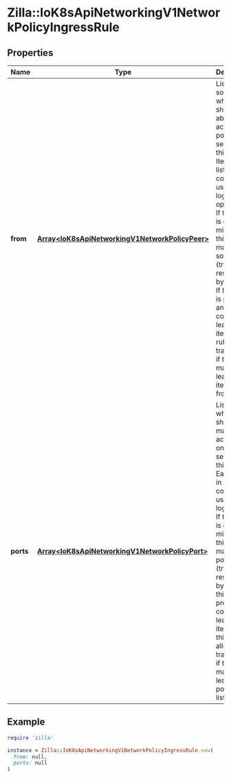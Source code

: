 # Zilla::IoK8sApiNetworkingV1NetworkPolicyIngressRule

## Properties

| Name | Type | Description | Notes |
| ---- | ---- | ----------- | ----- |
| **from** | [**Array&lt;IoK8sApiNetworkingV1NetworkPolicyPeer&gt;**](IoK8sApiNetworkingV1NetworkPolicyPeer.md) | List of sources which should be able to access the pods selected for this rule. Items in this list are combined using a logical OR operation. If this field is empty or missing, this rule matches all sources (traffic not restricted by source). If this field is present and contains at least one item, this rule allows traffic only if the traffic matches at least one item in the from list. | [optional] |
| **ports** | [**Array&lt;IoK8sApiNetworkingV1NetworkPolicyPort&gt;**](IoK8sApiNetworkingV1NetworkPolicyPort.md) | List of ports which should be made accessible on the pods selected for this rule. Each item in this list is combined using a logical OR. If this field is empty or missing, this rule matches all ports (traffic not restricted by port). If this field is present and contains at least one item, then this rule allows traffic only if the traffic matches at least one port in the list. | [optional] |

## Example

```ruby
require 'zilla'

instance = Zilla::IoK8sApiNetworkingV1NetworkPolicyIngressRule.new(
  from: null,
  ports: null
)
```

